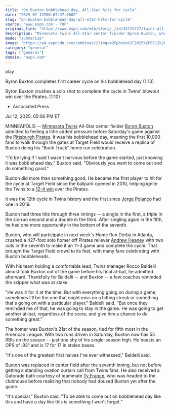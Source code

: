```yaml
---
title: "On Buxton bobblehead day, All-Star hits for cycle"
date: "2025-07-13T00:07:37.000Z"
slug: "on-buxton-bobblehead-day-all-star-hits-for-cycle"
source: "www.espn.com - TOP"
original_link: "https://www.espn.com/mlb/story/_/id/45725727/twins-all-star-byron-buxton-hits-cycle-vs-pirates"
description: "Minnesota Twins All-Star center fielder Byron Buxton, who will participate in the Home Run Derby, hit for the cycle Saturday in a 12-4 win over the Pittsburgh Pirates, the first cycle hit at Target Field since it opened in 2010."
mode: "summarize"
image: "https://a4.espncdn.com/combiner/i?img=%2Fphoto%2F2025%2F0712%2Fr1518208_1296x729_16%2D9.jpg"
category: "general"
tags: ["general"]
domain: "espn.com"
---
```

<div id="readability-page-1" class="page"><div data-video="watch,640,360,45725520,whitelist-VG|UG|PA|CV|MR|MX|CI|TT|MH|KE|BS|CM|ST|JM|MV|EC|ZM|PW|SZ|SV|GB|UK|MS|NI|NL|BJ|BQ|TD|GD|CR|CD|AW|MP|SC|VE|MF|ML|MG|GH|SO|BB|BI|BZ|AS|BW|TZ|BF|GY|SL|KN|TC|MU|RE|FM|GN|BL|DJ|BM|ER|NG|BO|MQ|GU|MZ|HT|AU|PY|KY|GW|US|PR|VI|UM|UY|CG|NE|CU|NZ|SD|KM|NA|AO|GP|CL|CO|LS|VC|SX|CF|TG|ZA|LR|AR|SS|MW|FJ|FK|PE|RW|SN|AG|GA|HN|GM|DO|GQ|GT|AI|LC|" data-cerebro-id="6872c89eac2b6424ea641221" data-title="Byron Buxton completes first career cycle on his bobblehead day" data-source="espn" data-contributing-partner="wsc"><div><picture><source srcset="https://a.espncdn.com/combiner/i?img=%2Fmedia%2Fmotion%2F2025%2F0712%2Fss_20250712_164207860_2893130%2Fss_20250712_164207860_2893130.jpg&amp;w=943&amp;h=530&amp;cquality=80&amp;format=jpg" media="(min-width: 376px)"><source srcset="https://a.espncdn.com/combiner/i?img=%2Fmedia%2Fmotion%2F2025%2F0712%2Fss_20250712_164207860_2893130%2Fss_20250712_164207860_2893130.jpg&amp;w=375&amp;cquality=80, https://a.espncdn.com/combiner/i?img=%2Fmedia%2Fmotion%2F2025%2F0712%2Fss_20250712_164207860_2893130%2Fss_20250712_164207860_2893130.jpg&amp;w=750&amp;cquality=40&amp;format=jpg 2x" media="(max-width: 375px)"></picture><p><span data-id="45725520">play</span></p></div><figcaption><div><p><span>Byron Buxton completes first career cycle on his bobblehead day (1:10)</span></p><p>Byron Buxton crushes a solo shot to complete the cycle in Twins' blowout win over the Pirates. (1:10)</p></div></figcaption></div><div><div><ul><li><p>Associated Press</p></li></ul><p><span>Jul 12, 2025, 05:06 PM ET</span></p></div><p>MINNEAPOLIS -- <a data-clubhouse-guid="a6e97b3f-4244-98be-79a2-f4b33f3365e6" href="https://www.espn.com/mlb/team/_/name/min/minnesota-twins">Minnesota Twins</a> All-Star center fielder <a data-player-guid="615b99eb-8129-09f0-e7f9-8841982a341a" href="https://www.espn.com/mlb/player/_/id/32655/byron-buxton">Byron Buxton</a> admitted to feeling a little added pressure before Saturday's game against the <a data-clubhouse-guid="5b8fc9be-4020-52c6-aa28-9a0f2d4383e0" href="https://www.espn.com/mlb/team/_/name/pit/pittsburgh-pirates">Pittsburgh Pirates</a>. It was his bobblehead day, meaning the first 10,000 fans to walk through the gates at Target Field would receive a replica of Buxton doing his "Buck Truck" home run celebration.</p><p>"I'd be lying if I said I wasn't nervous before the game started, just knowing it was bobblehead day," Buxton said. "Obviously you want to come out and do something good."</p><p>Buxton did more than something good. He became the first player to hit for the cycle at Target Field since the ballpark opened in 2010, helping ignite the Twins to a <a href="https://www.espn.com/mlb/game/_/gameId/401696336/pirates-twins">12-4 win</a> over the Pirates.</p><p>It was the 12th cycle in Twins history and the first since <a data-player-guid="ddce8b46-7c9e-20b5-7e99-56723808563b" href="https://www.espn.com/mlb/player/_/id/32525/jorge-polanco">Jorge Polanco</a> had one in 2019.</p><p>Buxton had three hits through three innings -- a single in the first, a triple in the six-run second and a double in the third. After singling again in the fifth, he had one more opportunity in the bottom of the seventh.</p><p>Buxton, who will participate in next week's Home Run Derby in Atlanta, crushed a 427-foot solo homer off Pirates reliever <a data-player-guid="d29f257c-2b4a-fcbc-3a30-a5914381e53f" href="https://www.espn.com/mlb/player/_/id/32672/andrew-heaney">Andrew Heaney</a> with two outs in the seventh to make it an 11-3 game and complete the cycle. That brought the Target Field crowd to its feet, with many fans celebrating with Buxton bobbleheads.</p><p>With his team holding a comfortable lead, Twins manager Rocco Baldelli almost took Buxton out of the game before his final at-bat, he admitted afterward. Thankfully for Baldelli -- and Buxton -- a few coaches reminded the skipper what was at stake.</p><p>"He was 4 for 4 at the time. But with everything going on during a game, sometimes I'll be the one that might miss on a hitting streak or something that's going on with a particular player," Baldelli said. "But once they reminded me of that, he was going to stay in the game. He was going to get another at-bat, regardless of the score, and give him a chance to do something great."</p><p>The homer was Buxton's 21st of the season, tied for fifth most in the American League. With two runs driven in Saturday, Buxton now has 55 RBIs on the season -- just one shy of his single-season high. He boasts an OPS of .921 and is 17 for 17 in stolen bases.</p><p>"It's one of the greatest first halves I've ever witnessed," Baldelli said.</p><p>Buxton was replaced in center field after the seventh inning, but not before getting a standing ovation curtain call from Twins fans. He also received a Gatorade bath courtesy of teammate <a data-player-guid="53b65b61-99f4-b102-24c1-7138251ddd24" href="https://www.espn.com/mlb/player/_/id/35591/ty-france">Ty France</a>, who was headed to the clubhouse before realizing that nobody had doused Buxton yet after the game.</p><p>"It's special," Buxton said. "To be able to come out on bobblehead day like this and have a day like this is something I won't forget."</p>
</div></div>